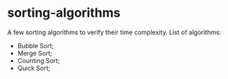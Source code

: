 # sorting-algorithms
A few sorting algorithms to verify their time complexity.
List of algorithms:
 - Bubble Sort;
 - Merge Sort;
 - Counting Sort;
 - Quick Sort;
